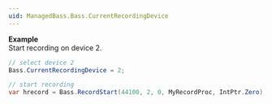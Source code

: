 ```yaml
---
uid: ManagedBass.Bass.CurrentRecordingDevice
---
```


**Example**  
Start recording on device 2.

```csharp
// select device 2
Bass.CurrentRecordingDevice = 2;

// start recording
var hrecord = Bass.RecordStart(44100, 2, 0, MyRecordProc, IntPtr.Zero);
```